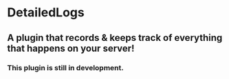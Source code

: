 # DetailedLogs
## A plugin that records & keeps track of everything that happens on your server!
### This plugin is still in development.
